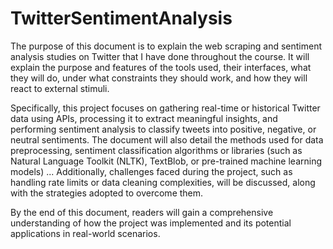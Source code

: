 # TwitterSentimentAnalysis

The purpose of this document is to explain the web scraping and sentiment analysis studies on Twitter that I have done throughout the course. It will explain the purpose and features of the tools used, their interfaces, what they will do, under what constraints they should work, and how they will react to external stimuli.

Specifically, this project focuses on gathering real-time or historical Twitter data using APIs, processing it to extract meaningful insights, and performing sentiment analysis to classify tweets into positive, negative, or neutral sentiments. The document will also detail the methods used for data preprocessing, sentiment classification algorithms or libraries (such as Natural Language Toolkit (NLTK), TextBlob, or pre-trained machine learning models) ... Additionally, challenges faced during the project, such as handling rate limits or data cleaning complexities, will be discussed, along with the strategies adopted to overcome them.

By the end of this document, readers will gain a comprehensive understanding of how the project was implemented and its potential applications in real-world scenarios.
